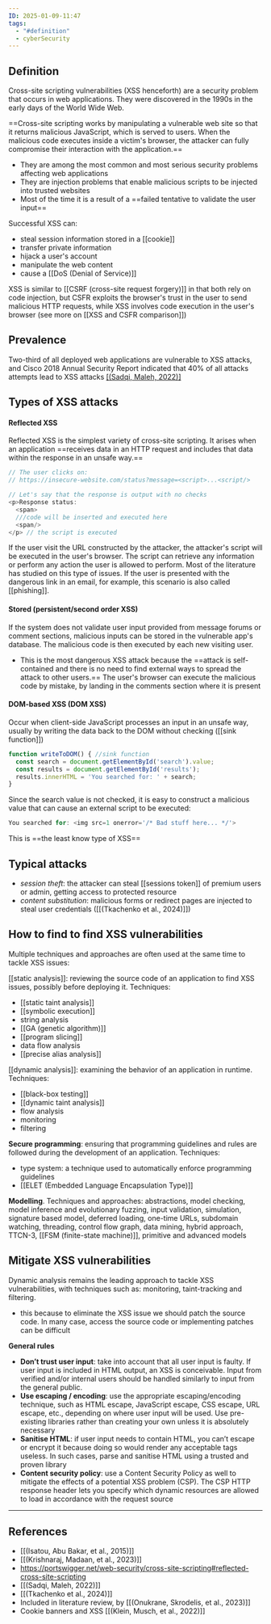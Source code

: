 ```yaml
---
ID: 2025-01-09-11:47
tags:
  - "#definition"
  - cyberSecurity
---
```

## Definition

Cross-site scripting vulnerabilities (XSS henceforth) are a security problem that occurs in web applications. They were discovered in the 1990s in the early days of the World Wide Web.

==Cross-site scripting works by manipulating a vulnerable web site so that it returns malicious JavaScript, which is served to users. When the malicious code executes inside a victim's browser, the attacker can fully compromise their interaction with the application.==
- They are among the most common and most serious security problems affecting web applications
- They are injection problems that enable malicious scripts to be injected into trusted websites
- Most of the time it is a result of a ==failed tentative to validate the user input==

Successful XSS can:
- steal session information stored in a [[cookie]]
- transfer private information
- hijack a user's account
- manipulate the web content
- cause a [[DoS (Denial of Service)]]

XSS is similar to [[CSRF (cross-site request forgery)]] in that both rely on code injection, but CSFR exploits the browser's trust in the user to send malicious HTTP requests, while XSS involves code execution in the user's browser (see more on [[XSS and CSFR comparison]])

## Prevalence

Two-third of all deployed web applications are vulnerable to XSS attacks, and Cisco 2018 Annual Security Report indicated that 40% of all attacks attempts lead to XSS attacks [[(Sadqi, Maleh, 2022)]](p.18)


## Types of XSS attacks

#### Reflected XSS

Reflected XSS is the simplest variety of cross-site scripting. It arises when an application ==receives data in an HTTP request and includes that data within the response in an unsafe way.==

```javascript
// The user clicks on:
// https://insecure-website.com/status?message=<script>...<script/>

// Let's say that the response is output with no checks
<p>Response status:
  <span>
  ///code will be inserted and executed here
  <span/>
</p> // the script is executed
```

If the user visit the URL constructed by the attacker, the attacker's script will be executed in the user's browser. The script can retrieve any information or perform any action the user is allowed to perform. Most of the literature has studied on this type of issues. If the user is presented with the dangerous link in an email, for example, this scenario is also called [[phishing]].

#### Stored (persistent/second order XSS)

If the system does not validate user input provided from message forums or comment sections, malicious inputs can be stored in the vulnerable app's database.
The malicious code is then executed by each new visiting user. 
- This is the most dangerous XSS attack because the ==attack is self-contained and there is no need to find external ways to spread the attack to other users.== The user's browser can execute the malicious code by mistake, by landing in the comments section where it is present

#### DOM-based XSS (DOM XSS)
 
 Occur when client-side JavaScript processes an input in an unsafe way, usually by writing the data back to the DOM without checking ([[sink function]])
```JavaScript
function writeToDOM() { //sink function
  const search = document.getElementById('search').value;
  const results = document.getElementById('results');
  results.innerHTML = 'You searched for: ' + search;
}
```

Since the search value is not checked, it is easy to construct a malicious value that can cause an external script to be executed:

```JavaScript
You searched for: <img src=1 onerror='/* Bad stuff here... */'>
```
 
 This is ==the least know type of XSS==

## Typical attacks

- *session theft*: the attacker can steal [[sessions token]] of premium users or admin, getting access to protected resource
- *content substitution*: malicious forms or redirect pages are injected to steal user credentials ([[(Tkachenko et al., 2024)]])

## How to find to find XSS vulnerabilities

Multiple techniques and approaches are often used at the same time to tackle XSS issues:

[[static analysis]]: reviewing the source code of an application to find XSS issues, possibly before deploying it. Techniques:
- [[static taint analysis]] 
- [[symbolic execution]]
- string analysis
- [[GA (genetic algorithm)]]
- [[program slicing]]
- data flow analysis
- [[precise alias analysis]]


 [[dynamic analysis]]: examining the behavior of an application in runtime. Techniques:
- [[black-box testing]]
- [[dynamic taint analysis]]
- flow analysis
- monitoring
- filtering

**Secure programming**: ensuring that programming guidelines and rules are followed during the development of an application. Techniques:
- type system: a technique used to automatically enforce programming guidelines
- [[ELET (Embedded Language Encapsulation Type)]]

**Modelling**. Techniques and approaches: abstractions, model checking, model inference and evolutionary fuzzing, input validation, simulation, signature based model, deferred loading, one-time URLs, subdomain watching, threading, control flow graph, data mining, hybrid approach, TTCN-3, [[FSM (finite-state machine)]], primitive and advanced models

## Mitigate XSS vulnerabilities

Dynamic analysis remains the leading approach to tackle XSS vulnerabilities, with techniques such as: monitoring, taint-tracking and filtering.
- this because to eliminate the XSS issue we should patch the source code. In many case, access the source code or implementing patches can be difficult

**General rules**
- **Don’t trust user input**: take into account that all user input is faulty. If user input is included in HTML output, an XSS is conceivable. Input from verified and/or internal users should be handled similarly to input from the general public.
- **Use escaping / encoding**: use the appropriate escaping/encoding technique, such as HTML escape, JavaScript escape, CSS escape, URL escape, etc., depending on where user input will be used. Use pre-existing libraries rather than creating your own unless it is absolutely necessary
- **Sanitise HTML**: if user input needs to contain HTML, you can’t escape or encrypt it because doing so would render any acceptable tags useless. In such cases, parse and sanitise HTML using a trusted and proven library
- **Content security policy**: use a Content Security Policy as well to mitigate the effects of a potential XSS problem (CSP). The CSP HTTP response header lets you specify which dynamic resources are allowed to load in accordance with the request source

---
## References

- [[(Isatou, Abu Bakar, et al., 2015)]]
- [[(Krishnaraj, Madaan, et al., 2023)]]
- https://portswigger.net/web-security/cross-site-scripting#reflected-cross-site-scripting
- [[(Sadqi, Maleh, 2022)]]
- [[(Tkachenko et al., 2024)]]
- Included in literature review, by [[(Onukrane, Skrodelis, et al., 2023)]]
- Cookie banners and XSS [[(Klein, Musch, et al., 2022)]]
